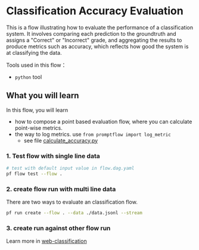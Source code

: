 # Classification Accuracy Evaluation

This is a flow illustrating how to evaluate the performance of a classification system. It involves comparing each prediction to the groundtruth and assigns a "Correct" or "Incorrect" grade, and aggregating the results to produce metrics such as accuracy, which reflects how good the system is at classifying the data.

Tools used in this flow：
- `python` tool

## What you will learn

In this flow, you will learn
- how to compose a point based evaluation flow, where you can calculate point-wise metrics.
- the way to log metrics. use `from promptflow import log_metric`
    - see file [calculate_accuracy.py](calculate_accuracy.py)

### 1. Test flow with single line data

```bash
# test with default input value in flow.dag.yaml
pf flow test --flow .
```

### 2. create flow run with multi line data
There are two ways to evaluate an classification flow.

```bash
pf run create --flow . --data ./data.jsonl --stream
```

### 3. create run against other flow run

Learn more in [web-classification](../../standard/web-classification/README.md)

